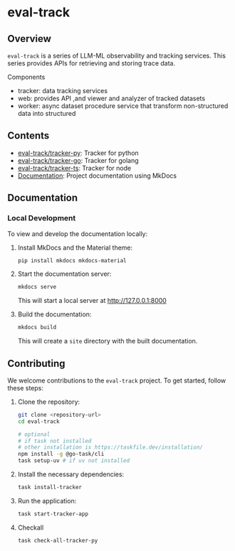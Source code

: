 # eval-track

## Overview
`eval-track` is a series of LLM-ML observability and tracking services. This series provides APIs for retrieving and storing trace data.

Components
- tracker: data tracking services
- web: provides API ,and viewer and analyzer of tracked datasets
- worker: async dataset procedure service that transform non-structured data into structured


## Contents

- [eval-track/tracker-py](./tracker-py/): Tracker for python
- [eval-track/tracker-go](./tracker-go/): Tracker for golang
- [eval-track/tracker-ts](./tracker-ts/): Tracker for node
- [Documentation](./docs/): Project documentation using MkDocs

## Documentation

### Local Development
To view and develop the documentation locally:

1. Install MkDocs and the Material theme:
    ```sh
    pip install mkdocs mkdocs-material
    ```

2. Start the documentation server:
    ```sh
    mkdocs serve
    ```
    This will start a local server at http://127.0.0.1:8000

3. Build the documentation:
    ```sh
    mkdocs build
    ```
    This will create a `site` directory with the built documentation.

## Contributing
We welcome contributions to the `eval-track` project. To get started, follow these steps:

1. Clone the repository:
    ```sh
    git clone <repository-url>
    cd eval-track

    # optional
    # if task not installed
    # other installation is https://taskfile.dev/installation/
    npm install -g @go-task/cli
    task setup-uv # if uv not installed
    ```

2. Install the necessary dependencies:
    ```sh
    task install-tracker
    ```

3. Run the application:
    ```sh
    task start-tracker-app
    ```

4. Checkall
    ```bash
    task check-all-tracker-py
    ```
